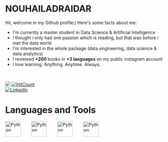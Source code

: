 # NOUHAILADRAIDAR

Hii, welcome in my Github profile:)
Here's some facts about me:
- I'm currently a master student in Data Science & Artificial Intelligence
- I thought i only had one passion which is reading, but that was before i met the data world
- I'm interested in the whole package (data engineering, data science & data analytics)
- I reviewed <b> +200 </b> books in <b> +3 languages </b> on my public instagram account
- I love learning. Anything. Anytime. Always.
</br>

![](https://komarev.com/ghpvc/?username=nouhailadr&color=ff69b4&style=flat-square)
[![HitCount](https://hits.dwyl.com/nouhailadr/NOUHAILADRAIDAR.svg?style=flat-square)](http://hits.dwyl.com/nouhailadr/NOUHAILADRAIDAR)
<br/> 
[![LinkedIn](https://img.shields.io/badge/linkedin-%230077B5.svg?style=for-the-badge&logo=linkedin&logoColor=white)](https://www.linkedin.com/in/nouhaila-draidar-502883200/)


# Languages and Tools 

<img align='left' alt='Python' width='50px' style='padding-right : 30px;' src='https://cdn.jsdelivr.net/gh/devicons/devicon/icons/python/python-original.svg' />
<img align='left' alt='Python' width='50px' style='padding-right : 30px;'src="https://cdn.jsdelivr.net/gh/devicons/devicon/icons/microsoftsqlserver/microsoftsqlserver-plain-wordmark.svg" />
<img align='left' alt='Python' width='50px' style='padding-right : 30px;'src="https://cdn.jsdelivr.net/gh/devicons/devicon/icons/mysql/mysql-original-wordmark.svg"/>
<img align='left' alt='Python' width='50px' style='padding-right : 30px;' src="https://cdn.jsdelivr.net/gh/devicons/devicon/icons/jupyter/jupyter-original-wordmark.svg" />
<br/>   

<br/>
